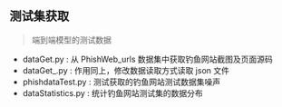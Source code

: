 ## 测试集获取  
> 端到端模型的测试数据  
* dataGet.py : 从 PhishWeb_urls 数据集中获取钓鱼网站截图及页面源码  
* dataGet_.py : 作用同上，修改数据读取方式读取 json 文件  
* phishdataTest.py : 测试获取的钓鱼网站测试数据集噪声  
* dataStatistics.py : 统计钓鱼网站测试集的数据分布
